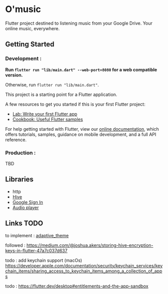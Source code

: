 # **O'music**

Flutter project destined to listening music from your Google Drive. Your online music, everywhere.

## **Getting Started**

### **Development :**
**Run `flutter run "lib/main.dart" --web-port=8080` for a web compatible version.** 

Otherwise, run `flutter run "lib/main.dart"`.

This project is a starting point for a Flutter application.

A few resources to get you started if this is your first Flutter project:

- [Lab: Write your first Flutter app](https://flutter.dev/docs/get-started/codelab)
- [Cookbook: Useful Flutter samples](https://flutter.dev/docs/cookbook)

For help getting started with Flutter, view our
[online documentation](https://flutter.dev/docs), which offers tutorials,
samples, guidance on mobile development, and a full API reference.
### **Production :**

TBD

## **Libraries**
- http
- [Hive](https://pub.dev/packages/hive)
- [Google Sign In](https://pub.dev/packages/google_sign_in)
- [Audio player](https://pub.dev/packages/just_audio)

## **Links TODO**
to implement : [adaptive_theme](https://pub.dev/packages/adaptive_theme)


 followed : https://medium.com/@joshua.akers/storing-hive-encryption-keys-in-flutter-47a7c037d637

 todo : add keychain support (macOs) https://developer.apple.com/documentation/security/keychain_services/keychain_items/sharing_access_to_keychain_items_among_a_collection_of_apps
 
 todo : https://flutter.dev/desktop#entitlements-and-the-app-sandbox

